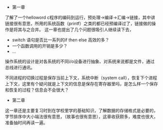 - 第一章

了解了一个helloword c程序的编码到运行，预处理->编译->汇编->链接，其中讲链接很有意思，所用的系统函数（printf）之类的都已经预编译过了，链接做的操作是将其与之合并。
这一章也提出了几个问题很吸引人继续读下去，
* switch 语句是否比一系列的if then else 高效的多？
* 一个函数调用的开销是多少？
* ...

操作系统的设计是对各系统的不同i/o设备进行抽象、对系统来说都是文件，通过总线进行通讯。

不同进程的切换过程是保存当前上下文，系统中断（system call），恢复下个进程上下文，这里有个疑问就是上下文的信息是保存在寄存器里吗，是怎么样一个保存和恢复的过程？信息会不会很大？

- 第二章

这一章还是主要复习时到在学校里学的基础知识，了解数据的存储格式是必要的，字节排序中大小端法很有意思，（故事也很有意思），这章收获颇多，难度也很大，准备抽时间再读一遍。
